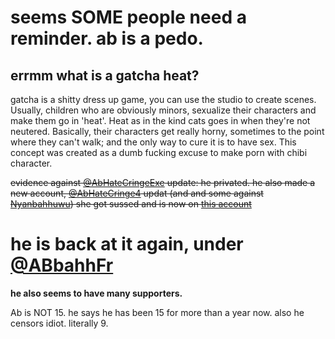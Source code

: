 # seems SOME people need a reminder. ab is a pedo.

## errmm what is a gatcha heat?
gatcha is a shitty dress up game, you can use the studio to create scenes. Usually, children who are obviously minors, sexualize their characters and make them go in 'heat'. Heat as in the kind cats goes in when they're not neutered. Basically, their characters get really horny, sometimes to the point where they can't walk; and the only way to cure it is to have sex. This concept was created as a dumb fucking excuse to make porn with chibi character.

~~evidence against [@AbHateCringeExe](https://twitter.com/abhatecringeexe) update: he privated. he also made a new account, [@AbHateCringe4](https://twitter.com/AbHateCringe4) updat (and and some against ~~[Nyanbahhuwu](https://twitter.com/nyanbahhuwu))~~ she got sussed and is now on [this account](https://twitter.com/nyanbahhowo)~~
# he is back at it again, under [@ABbahhFr](https://twitter.com/ABbahhFR)
**he also seems to have many supporters.**

Ab is NOT 15. he says he has been 15 for more than a year now. also he censors idiot. literally 9.
